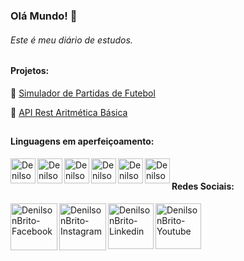 

<i class="devicon-mysql-plain-wordmark"></i>

### Olá Mundo! 👋

###### Este é meu diário de estudos.

## 
#### Projetos:
📌 [Simulador de Partidas de Futebol](https://github.com/denibrito/simuladorPartidaFutebol) 

📌 [API Rest Aritmética Básica](https://github.com/denibrito/api-op-aritmeticas-basicas) 
##
#### Linguagens em aperfeiçoamento:

<img align="left" width="40px" src="https://img.shields.io/badge/-241F31?logo=html5" alt="DenilsonBrito-HTML-5" />
<img align="left" width="40px" src="https://img.shields.io/badge/-241F31?logo=css3" alt="DenilsonBrito-CSS-3" />
<img align="left" width="40px" src="https://img.shields.io/badge/-241F31?logo=javascript" alt="DenilsonBrito-JavaScript" />
<img align="left" width="40px" src="https://img.shields.io/badge/-241F31?logo=node.js" alt="DenilsonBrito-Node.JS />

<img align="left" width="40px" src="https://img.shields.io/badge/-0A0A23?logo=mysql" alt="DenilsonBrito-MySQL" />
<img align="left" width="40px" src="https://img.shields.io/badge/-0A0A23?logo=microsoftsqlserver" alt="DenilsonBrito-SQLServer" />
<img align="left" width="40px" src="https://img.shields.io/badge/-0A0A23?logo=sqlite" alt="DenilsonBrito-SQLite" />

&nbsp;
#### Redes Sociais:
<a href="https://www.facebook.com/denilson.brito.710">
  <img align="left" width="75px" src="https://img.shields.io/badge/Facebook-241F31?logo=facebook" alt="DenilsonBrito-Facebook" />
</a>
<a href="https://www.instagram.com/denilsonbritoc">
  <img align="left" width="75px" src="https://img.shields.io/badge/Instagram-241F31?logo=instagram" alt="DenilsonBrito-Instagram" />
</a>
<a href="https://www.linkedin.com/in/denilson-de-brito-cordeiro-535420139">
  <img align="left" width="73px" src="https://img.shields.io/badge/Linkedin-241F31?logo=linkedin" alt="DenilsonBrito-Linkedin" />
</a>
<a href="https://www.youtube.com/channel/UCIh26Qn_Ak6t3sV_9jqUZvA">
  <img align="left" width="73px" src="https://img.shields.io/badge/Youtube-241F31?logo=youtube" alt="DenilsonBrito-Youtube" />
</a>
